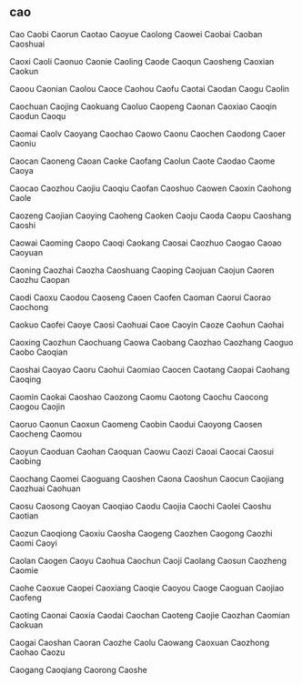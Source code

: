 cao
---

Cao Caobi Caorun Caotao Caoyue Caolong Caowei Caobai Caoban Caoshuai

Caoxi Caoli Caonuo Caonie Caoling Caode Caoqun Caosheng Caoxian Caokun

Caoou Caonian Caolou Caoce Caohou Caofu Caotai Caodan Caogu Caolin

Caochuan Caojing Caokuang Caoluo Caopeng Caonan Caoxiao Caoqin Caodun Caoqu

Caomai Caolv Caoyang Caochao Caowo Caonu Caochen Caodong Caoer Caoniu

Caocan Caoneng Caoan Caoke Caofang Caolun Caote Caodao Caome Caoya

Caocao Caozhou Caojiu Caoqiu Caofan Caoshuo Caowen Caoxin Caohong Caole

Caozeng Caojian Caoying Caoheng Caoken Caoju Caoda Caopu Caoshang Caoshi

Caowai Caoming Caopo Caoqi Caokang Caosai Caozhuo Caogao Caoao Caoyuan

Caoning Caozhai Caozha Caoshuang Caoping Caojuan Caojun Caoren Caozhu Caopan

Caodi Caoxu Caodou Caoseng Caoen Caofen Caoman Caorui Caorao Caochong

Caokuo Caofei Caoye Caosi Caohuai Caoe Caoyin Caoze Caohun Caohai

Caoxing Caozhun Caochuang Caowa Caobang Caozhao Caozhang Caoguo Caobo   Caoqian

Caoshai Caoyao Caoru Caohui Caomiao Caocen Caotang Caopai Caohang Caoqing

Caomin Caokai Caoshao Caozong Caomu Caotong Caochu Caocong Caogou Caojin

Caoruo Caonun Caoxun Caomeng Caobin Caodui Caoyong Caosen Caocheng Caomou

Caoyun Caoduan Caohan Caoquan Caowu Caozi Caoai Caocai Caosui Caobing

Caochang Caomei Caoguang Caoshen Caona Caoshun Caocun Caojiang Caozhuai Caohuan

Caosu Caosong Caoyan Caoqiao Caodu Caojia Caochi Caolei Caoshu Caotian

Caozun Caoqiong Caoxiu Caosha Caogeng Caozhen Caogong Caozhi Caomi Caoyi

Caolan Caogen Caoyu Caohua Caochun Caoji Caolang Caosun Caozheng Caomie

Caohe Caoxue Caopei Caoxiang Caoqie Caoyou Caoge Caoguan Caojiao Caofeng

Caoting Caonai Caoxia Caodai Caochan Caoteng Caojie Caozhan Caomian Caokuan

Caogai Caoshan Caoran Caozhe Caolu Caowang Caoxuan Caozhong Caohao Caozu

Caogang Caoqiang Caorong Caoshe 
